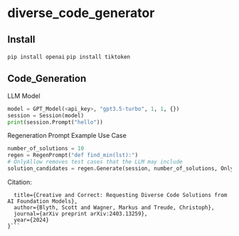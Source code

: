 # diverse_code_generator

## Install 

```pip install openai```
```pip install tiktoken```

## Code_Generation 

LLM Model 

```python
model = GPT_Model(<api_key>, "gpt3.5-turbo", 1, 1, {}) 
session = Session(model) 
print(session.Prompt("hello"))
```

Regeneration Prompt Example Use Case 

```python 
number_of_solutions = 10
regen = RegenPrompt("def find_min(lst):")
# OnlyAllow removes test cases that the LLM may include
solution_candidates = regen.Generate(session, number_of_solutions, OnlyAllow)
```

Citation:
```@article{blyth2024creative,
  title={Creative and Correct: Requesting Diverse Code Solutions from AI Foundation Models},
  author={Blyth, Scott and Wagner, Markus and Treude, Christoph},
  journal={arXiv preprint arXiv:2403.13259},
  year={2024}
}```
